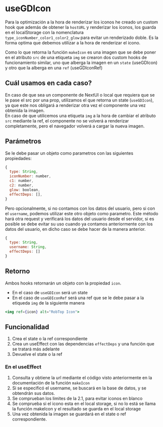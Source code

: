 # useGDIcon

Para la optimización a la hora de renderizar los iconos he creado un custom hook que además de obtener la `hostURL` y renderizar los íconos, los guarda en el localStorage con la nomenclatura `type_iconNumber_color1_color2_glow` para evitar un renderizado doble. Es la forma optima que debemos utilizar a la hora de renderizar el icono.

Como lo que retorna la función `makeIcon` es una imagen que se debe poner en el atributo `src` de una etiqueta `img` se crearon dos custom hooks de funcionamiento similar, uno que alberga la imagen en un `state` (useGDIcon) y otro que la alberga en una `ref` (useGDIconRef)

## Cuál usamos en cada caso?

En caso de que sea un componente de NextUI o local que requiera que se le pase el src por una prop, utilizamos el que retorna un state (`useGDIcon`), ya que este nos obligará a renderizar otra vez el componente una vez obtenida la imagen.  
En caso de que utilicemos una etiqueta `img` a la hora de cambiar el atributo `src` mediante la ref, el componente no se volverá a renderizar completamente, pero el navegador volverá a cargar la nueva imagen.

## Parámetros

Se le debe pasar un objeto como parametros con las siguientes propiedades:

```js
{
  type: String,
  iconNumber: number,
  c1: number,
  c2: number,
  glow: boolean,
  effectDeps: [],
}
```

Pero opcionalmente, si no contamos con los datos del usuario, pero si con el `username`, podemos utilizar este otro objeto como parametro. Este método hará otra request y verificará los datos del usuario desde el servidor, si es posible se debe evitar su uso cuando ya contamos anteriormente con los datos del usuario, en dicho caso se debe hacer de la manera anterior.

```js
{
  type: String,
  username: String,
  effectDeps: []
}
```

## Retorno

Ambos hooks retornarán un objeto con la propiedad `icon`.
* En el caso de `useGDIcon` será un state
* En el caso de `useGDIconRef` será una ref que se le debe pasar a la etiqueda `img` de la siguiente manera
```jsx
<img ref={icon} alt="RobTop Icon">
```

## Funcionalidad

1. Crea el state o la ref correspondiente
2. Crea un useEffect con las dependencias `effectDeps` y una función que se tratará más adelante
3. Devuelve el state o la ref

### En el useEffect

1. Consulta y obtiene la url mediante el código visto anteriormente en la documentación de la función `makeIcon`
2. Si se especificó el username, se buscará en la base de datos, y se obtendrán sus datos.
3. Se comprueban los limites de la 2.1, para evitar iconos en blanco
4. Se comprueba si el icono esta en el local storage, si no lo está se llama la función makeIcon y el resultado se guarda en el local storage
5. Una vez obtenida la imagen se guardará en el state o ref correspondiente.